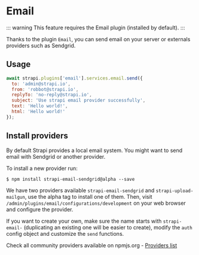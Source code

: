 # Email

::: warning
This feature requires the Email plugin (installed by default).
:::

Thanks to the plugin `Email`, you can send email on your server or externals providers such as Sendgrid.

## Usage

```js
await strapi.plugins['email'].services.email.send({
  to: 'admin@strapi.io',
  from: 'robbot@strapi.io',
  replyTo: 'no-reply@strapi.io',
  subject: 'Use strapi email provider successfully',
  text: 'Hello world!',
  html: 'Hello world!'
});
```

## Install providers

By default Strapi provides a local email system. You might want to send email with Sendgrid or another provider.

To install a new provider run:

```
$ npm install strapi-email-sendgrid@alpha --save
```

We have two providers available `strapi-email-sendgrid` and `strapi-upload-mailgun`, use the alpha tag to install one of them. Then, visit `/admin/plugins/email/configurations/development` on your web browser and configure the provider.

If you want to create your own, make sure the name starts with `strapi-email-` (duplicating an existing one will be easier to create), modify the `auth` config object and customize the `send` functions.

Check all community providers available on npmjs.org - [Providers list](https://www.npmjs.com/search?q=strapi-email-)
